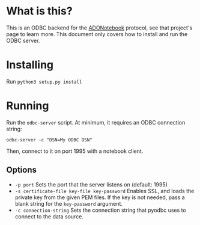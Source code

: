 # What is this?

This is an ODBC backend for the
[ADONotebook](https://github.com/adamnew123456/adonotebook) protocol, see that
project's page to learn more. This document only covers how to install and run
the ODBC server.

# Installing

Run `python3 setup.py install`

# Running

Run the `odbc-server` script. At minimum, it requires an ODBC connection string:

    odbc-server -c "DSN=My ODBC DSN"
    
Then, connect to it on port 1995 with a notebook client.

## Options

-  `-p port` Sets the port that the server listens on (default: 1995)
- `-s certificate-file key-file key-password` Enables SSL, and loads the private key from the given PEM files. If the key is not needed, pass a blank string for the `key-password` argument.
- `-c connection-string` Sets the connection string that pyodbc uses to connect to the data source.
